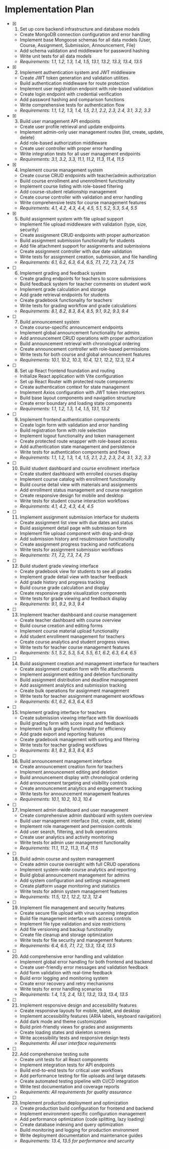 # Implementation Plan

- [x] 1. Set up core backend infrastructure and database models









  - Create MongoDB connection configuration and error handling
  - Implement base Mongoose schemas for all data models (User, Course, Assignment, Submission, Announcement, File)
  - Add schema validation and middleware for password hashing
  - Write unit tests for all data models
  - _Requirements: 1.1, 1.2, 1.3, 1.4, 1.5, 13.1, 13.2, 13.3, 13.4, 13.5_

- [x] 2. Implement authentication system and JWT middleware







  - Create JWT token generation and validation utilities
  - Build authentication middleware for route protection
  - Implement user registration endpoint with role-based validation
  - Create login endpoint with credential verification
  - Add password hashing and comparison functions
  - Write comprehensive tests for authentication flow
  - _Requirements: 1.1, 1.2, 1.3, 1.4, 1.5, 2.1, 2.2, 2.3, 2.4, 3.1, 3.2, 3.3_

- [x] 3. Build user management API endpoints





  - Create user profile retrieval and update endpoints
  - Implement admin-only user management routes (list, create, update, delete)
  - Add role-based authorization middleware
  - Create user controller with proper error handling
  - Write integration tests for all user management endpoints
  - _Requirements: 3.1, 3.2, 3.3, 11.1, 11.2, 11.3, 11.4, 11.5_

- [x] 4. Implement course management system








  - Create course CRUD endpoints with teacher/admin authorization
  - Build course enrollment and unenrollment functionality
  - Implement course listing with role-based filtering
  - Add course-student relationship management
  - Create course controller with validation and error handling
  - Write comprehensive tests for course management features
  - _Requirements: 4.1, 4.2, 4.3, 4.4, 4.5, 5.1, 5.2, 5.3, 5.4, 5.5_

- [x] 5. Build assignment system with file upload support





  - Implement file upload middleware with validation (type, size, security)
  - Create assignment CRUD endpoints with proper authorization
  - Build assignment submission functionality for students
  - Add file attachment support for assignments and submissions
  - Create assignment controller with due date validation
  - Write tests for assignment creation, submission, and file handling
  - _Requirements: 6.1, 6.2, 6.3, 6.4, 6.5, 7.1, 7.2, 7.3, 7.4, 7.5_

- [ ] 6. Implement grading and feedback system
  - Create grading endpoints for teachers to score submissions
  - Build feedback system for teacher comments on student work
  - Implement grade calculation and storage
  - Add grade retrieval endpoints for students
  - Create gradebook functionality for teachers
  - Write tests for grading workflow and grade calculations
  - _Requirements: 8.1, 8.2, 8.3, 8.4, 8.5, 9.1, 9.2, 9.3, 9.4_

- [ ] 7. Build announcement system
  - Create course-specific announcement endpoints
  - Implement global announcement functionality for admins
  - Add announcement CRUD operations with proper authorization
  - Build announcement retrieval with chronological ordering
  - Create announcement controller with role-based permissions
  - Write tests for both course and global announcement features
  - _Requirements: 10.1, 10.2, 10.3, 10.4, 12.1, 12.2, 12.3, 12.4_

- [ ] 8. Set up React frontend foundation and routing
  - Initialize React application with Vite configuration
  - Set up React Router with protected route components
  - Create authentication context for state management
  - Implement Axios configuration with JWT token interceptors
  - Build base layout components and navigation structure
  - Create error boundary and loading state components
  - _Requirements: 1.1, 1.2, 1.3, 1.4, 1.5, 13.1, 13.2_

- [ ] 9. Implement frontend authentication components
  - Create login form with validation and error handling
  - Build registration form with role selection
  - Implement logout functionality and token management
  - Create protected route wrapper with role-based access
  - Add authentication state management and persistence
  - Write tests for authentication components and flows
  - _Requirements: 1.1, 1.2, 1.3, 1.4, 1.5, 2.1, 2.2, 2.3, 2.4, 3.1, 3.2, 3.3_

- [ ] 10. Build student dashboard and course enrollment interface
  - Create student dashboard with enrolled courses display
  - Implement course catalog with enrollment functionality
  - Build course detail view with materials and assignments
  - Add enrollment status management and course navigation
  - Create responsive design for mobile and desktop
  - Write tests for student course interaction workflows
  - _Requirements: 4.1, 4.2, 4.3, 4.4, 4.5_

- [ ] 11. Implement assignment submission interface for students
  - Create assignment list view with due dates and status
  - Build assignment detail page with submission form
  - Implement file upload component with drag-and-drop
  - Add submission history and resubmission functionality
  - Create assignment progress tracking and notifications
  - Write tests for assignment submission workflows
  - _Requirements: 7.1, 7.2, 7.3, 7.4, 7.5_

- [ ] 12. Build student grade viewing interface
  - Create gradebook view for students to see all grades
  - Implement grade detail view with teacher feedback
  - Add grade history and progress tracking
  - Build course grade calculation and display
  - Create responsive grade visualization components
  - Write tests for grade viewing and feedback display
  - _Requirements: 9.1, 9.2, 9.3, 9.4_

- [ ] 13. Implement teacher dashboard and course management
  - Create teacher dashboard with course overview
  - Build course creation and editing forms
  - Implement course material upload functionality
  - Add student enrollment management for teachers
  - Create course analytics and student progress views
  - Write tests for teacher course management features
  - _Requirements: 5.1, 5.2, 5.3, 5.4, 5.5, 6.1, 6.2, 6.3, 6.4, 6.5_

- [ ] 14. Build assignment creation and management interface for teachers
  - Create assignment creation form with file attachments
  - Implement assignment editing and deletion functionality
  - Build assignment distribution and deadline management
  - Add assignment analytics and submission tracking
  - Create bulk operations for assignment management
  - Write tests for teacher assignment management workflows
  - _Requirements: 6.1, 6.2, 6.3, 6.4, 6.5_

- [ ] 15. Implement grading interface for teachers
  - Create submission viewing interface with file downloads
  - Build grading form with score input and feedback
  - Implement bulk grading functionality for efficiency
  - Add grade export and reporting features
  - Create gradebook management with sorting and filtering
  - Write tests for teacher grading workflows
  - _Requirements: 8.1, 8.2, 8.3, 8.4, 8.5_

- [ ] 16. Build announcement management interface
  - Create announcement creation form for teachers
  - Implement announcement editing and deletion
  - Build announcement display with chronological ordering
  - Add announcement targeting and visibility controls
  - Create announcement analytics and engagement tracking
  - Write tests for announcement management features
  - _Requirements: 10.1, 10.2, 10.3, 10.4_

- [ ] 17. Implement admin dashboard and user management
  - Create comprehensive admin dashboard with system overview
  - Build user management interface (list, create, edit, delete)
  - Implement role management and permission controls
  - Add user search, filtering, and bulk operations
  - Create user analytics and activity monitoring
  - Write tests for admin user management functionality
  - _Requirements: 11.1, 11.2, 11.3, 11.4, 11.5_

- [ ] 18. Build admin course and system management
  - Create admin course oversight with full CRUD operations
  - Implement system-wide course analytics and reporting
  - Build global announcement management for admins
  - Add system configuration and settings management
  - Create platform usage monitoring and statistics
  - Write tests for admin system management features
  - _Requirements: 11.5, 12.1, 12.2, 12.3, 12.4_

- [ ] 19. Implement file management and security features
  - Create secure file upload with virus scanning integration
  - Build file management interface with access controls
  - Implement file type validation and size restrictions
  - Add file versioning and backup functionality
  - Create file cleanup and storage optimization
  - Write tests for file security and management features
  - _Requirements: 6.4, 6.5, 7.1, 7.2, 13.3, 13.4, 13.5_

- [ ] 20. Add comprehensive error handling and validation
  - Implement global error handling for both frontend and backend
  - Create user-friendly error messages and validation feedback
  - Add form validation with real-time feedback
  - Build error logging and monitoring system
  - Create error recovery and retry mechanisms
  - Write tests for error handling scenarios
  - _Requirements: 1.4, 1.5, 2.4, 13.1, 13.2, 13.3, 13.4, 13.5_

- [ ] 21. Implement responsive design and accessibility features
  - Create responsive layouts for mobile, tablet, and desktop
  - Implement accessibility features (ARIA labels, keyboard navigation)
  - Add dark mode and theme customization
  - Build print-friendly views for grades and assignments
  - Create loading states and skeleton screens
  - Write accessibility tests and responsive design tests
  - _Requirements: All user interface requirements_

- [ ] 22. Add comprehensive testing suite
  - Create unit tests for all React components
  - Implement integration tests for API endpoints
  - Build end-to-end tests for critical user workflows
  - Add performance testing for file uploads and large datasets
  - Create automated testing pipeline with CI/CD integration
  - Write test documentation and coverage reports
  - _Requirements: All requirements for quality assurance_

- [ ] 23. Implement production deployment and optimization
  - Create production build configuration for frontend and backend
  - Implement environment-specific configuration management
  - Add performance optimization (code splitting, lazy loading)
  - Create database indexing and query optimization
  - Build monitoring and logging for production environment
  - Write deployment documentation and maintenance guides
  - _Requirements: 13.4, 13.5 for performance and security_